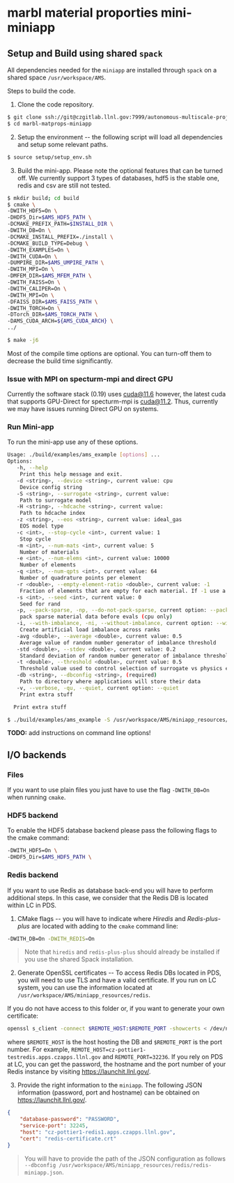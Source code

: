 # marbl material proporties mini-miniapp

## Setup and Build using shared `spack`

All dependencies needed for the `miniapp` are installed through `spack` on a shared
space `/usr/workspace/AMS`.

Steps to build the code.

1. Clone the code repository.
```bash
$ git clone ssh://git@czgitlab.llnl.gov:7999/autonomous-multiscale-project/marbl-matprops-miniapp.git
$ cd marbl-matprops-miniapp
```

2. Setup the environment -- the following script will load all dependencies and
setup some relevant paths.
```bash
$ source setup/setup_env.sh
```

3. Build the mini-app. Please note the optional features that can be turned off. We currently support 3 types of databases, hdf5 is the stable one, redis and csv are still not tested.

```bash
$ mkdir build; cd build
$ cmake \
-DWITH_HDF5=On \
-DHDF5_Dir=$AMS_HDF5_PATH \
-DCMAKE_PREFIX_PATH=$INSTALL_DIR \
-DWITH_DB=On \
-DCMAKE_INSTALL_PREFIX=./install \
-DCMAKE_BUILD_TYPE=Debug \
-DWITH_EXAMPLES=On \
-DWITH_CUDA=On \
-DUMPIRE_DIR=$AMS_UMPIRE_PATH \
-DWITH_MPI=On \
-DMFEM_DIR=$AMS_MFEM_PATH \
-DWITH_FAISS=On \
-DWITH_CALIPER=On \
-DWITH_MPI=On \
-DFAISS_DIR=$AMS_FAISS_PATH \
-DWITH_TORCH=On \
-DTorch_DIR=$AMS_TORCH_PATH \
-DAMS_CUDA_ARCH=${AMS_CUDA_ARCH} \
../

$ make -j6
```
Most of the compile time options are optional. You can turn-off them to decrease the build time significantly.

### Issue with MPI on specturm-mpi and direct GPU

Currently the software stack (0.19) uses cuda@11.6 however,
the latest cuda that supports GPU-Direct for specturm-mpi is cuda@11.2. Thus, currently
we may have issues running Direct GPU on systems.

### Run Mini-app

To run the mini-app use any of these options.
```bash
Usage: ./build/examples/ams_example [options] ...
Options:
   -h, --help
	Print this help message and exit.
   -d <string>, --device <string>, current value: cpu
	Device config string
   -S <string>, --surrogate <string>, current value:
	Path to surrogate model
   -H <string>, --hdcache <string>, current value:
	Path to hdcache index
   -z <string>, --eos <string>, current value: ideal_gas
	EOS model type
   -c <int>, --stop-cycle <int>, current value: 1
	Stop cycle
   -m <int>, --num-mats <int>, current value: 5
	Number of materials
   -e <int>, --num-elems <int>, current value: 10000
	Number of elements
   -q <int>, --num-qpts <int>, current value: 64
	Number of quadrature points per element
   -r <double>, --empty-element-ratio <double>, current value: -1
	Fraction of elements that are empty for each material. If -1 use a random value for each.
   -s <int>, --seed <int>, current value: 0
	Seed for rand
   -p, --pack-sparse, -np, --do-not-pack-sparse, current option: --pack-sparse
	pack sparse material data before evals (cpu only)
   -i, --with-imbalance, -ni, --without-imbalance, current option: --without-imbalance
	Create artificial load imbalance across ranks
   -avg <double>, --average <double>, current value: 0.5
	Average value of random number generator of imbalance threshold
   -std <double>, --stdev <double>, current value: 0.2
	Standard deviation of random number generator of imbalance threshold
   -t <double>, --threshold <double>, current value: 0.5
	Threshold value used to control selection of surrogate vs physics execution
   -db <string>, --dbconfig <string>, (required)
	Path to directory where applications will store their data
   -v, --verbose, -qu, --quiet, current option: --quiet
	Print extra stuff

  Print extra stuff
```

```bash
$ ./build/examples/ams_example -S /usr/workspace/AMS/miniapp_resources/trained_models/debug_model.pt
```
  **TODO:** add instructions on command line options!

## I/O backends

### Files

If you want to use plain files you just have to use the flag `-DWITH_DB=On`
when running `cmake`.


### HDF5 backend

To enable the HDF5 database backend please pass the following flags to the cmake command:

```bash
-DWITH_HDF5=On \
-DHDF5_Dir=$AMS_HDF5_PATH \
```


### Redis backend

If you want to use Redis as database back-end you will have to perform
additional steps. In this case, we consider that the Redis DB is located within
LC in PDS.

1. CMake flags -- you will have to indicate where _Hiredis_ and _Redis-plus-plus_
are located with adding to the `cmake` command line:
```bash
-DWITH_DB=On -DWITH_REDIS=On
```

> Note that `hiredis` and `redis-plus-plus` should already be installed if you use the shared Spack installation.

2. Generate OpenSSL certificates -- To access Redis DBs located in PDS, you will need to use TLS and have a valid certificate.
If you run on LC system, you can use the information located at `/usr/workspace/AMS/miniapp_resources/redis`.

If you do not have access to this folder or, if you want to generate your own certificate:
```bash
openssl s_client -connect $REMOTE_HOST:$REMOTE_PORT -showcerts < /dev/null 2>/dev/null | sed -ne '/-BEGIN CERTIFICATE-/,/-END CERTIFICATE-/p' > redis_certificate.crt
```
where `$REMOTE_HOST` is the host hosting the DB and `$REMOTE_PORT` is the port number. For example, `REMOTE_HOST=cz-pottier1-testredis.apps.czapps.llnl.gov` and `REMOTE_PORT=32236`.
If you rely on PDS at LC, you can get the password, the hostname and the port number of your Redis instance by visiting https://launchit.llnl.gov/.

3. Provide the right information to the `miniapp`. The following JSON
   information (password, port and hostname) can be obtained on https://launchit.llnl.gov/.
```json
{
    "database-password": "PASSWORD",
    "service-port": 32245,
    "host": "cz-pottier1-redis1.apps.czapps.llnl.gov",
    "cert": "redis-certificate.crt"
}
```
> You will have to provide the path of the JSON configuration as follows `--dbconfig /usr/workspace/AMS/miniapp_resources/redis/redis-miniapp.json`.
